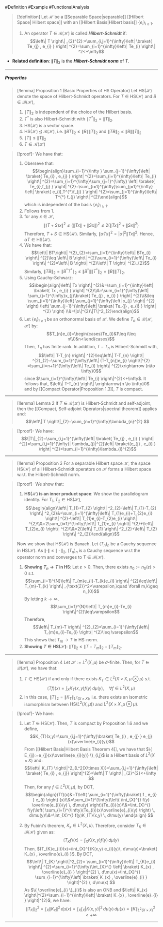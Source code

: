 #Definition #Example #FunctionalAnalysis 

> [!definition]
> Let $\mathcal{H}$ be a [[Separable Space|separable]] [[Hilbert Space| Hilbert space]] with an [[Hilbert Basis|Hilbert basis]] $\{ e_{i}\}_{i\geq 1}$. 
> 1. An operator $T\in \mathcal{B}(\mathcal{H})$ is called ***Hilbert-Schmidt*** if: $$\left\| T \right\| _{2}^{2}:=\sum_{i,j=1}^{\infty}\left| \braket{ Te_{j} , e_{i} }  \right| ^{2}=\sum_{i=1}^{\infty}\left\| Te_{i} \right\| ^2<+\infty$$

 - **Related definition**: $\left\| T \right\|_{2}$ is the ***Hilbert-Schmidt norm*** of $T$.

---
##### Properties
> [!lemma] Proposition 1 (Basic Properties of HS Operator)
> Let $\text{HS}(\mathcal{H})$ denote the space of Hilbert-Schmidt operators. For $T\in \text{HS}(\mathcal{H})$ and $B\in \mathcal{B}(\mathcal{H})$, 
> 1. $\left\| T \right\|_{2}$ is independent of the choice of the Hilbert basis.
> 2. $T^{*}$ is also Hilbert-Schmidt with $\left\| T^{*} \right\|_{2}=\left\| T \right\|_{2}$.
> 3. $\text{HS}(\mathcal{H})$ is a vector space.
> 4. $\text{HS}(\mathcal{H})\unlhd \mathcal{B}(\mathcal{H})$, i.e. $\left\| BT \right\|_{2}\leq \left\| B \right\|\left\| T \right\|_{2}$ and $\left\| TB \right\|_{2}\leq \left\| B \right\|\left\| T \right\|_{2}$
> 5. $\left\| T \right\|\leq \left\| T \right\|_{2}$
> 6. $T\in \mathcal{K}(\mathcal{H})$
> 

> [!proof]-
> We have that:
> 1. Oberseve that:$$\begin{align}\sum_{i=1}^{\infty } \sum_{j=1}^{\infty}\left| \braket{ Te_{i} , e_{j} }  \right| ^{2}=\sum_{i=1}^{\infty}\left\| Te_{i} \right\| ^{2}=\sum_{i=1}^{\infty}\sum_{j=1}^{\infty} \left| \braket{ Te_{i},f_{j} }  \right| ^{2}=\sum_{i=1}^{\infty}\sum_{j=1}^{\infty} \left| \braket{ e_{i},T^{*}f_{j} }  \right| ^{2}=\sum_{j=1}^{\infty}\left\| T^{*} f_{j} \right\| ^{2}\end{align}$$which is independent of the basis $\{ e_{i} \}_{i\geq 1}$.
> 2. Follows from 1.
> 3. for any $x \in \mathcal{H}$, $$\left\| (T+S)x \right\|^2\leq(\left\| Tx \right\| +\left\| Sx \right\| )^{2}\leq 2(\left\| Tx \right\| ^{2}+\left\| Sx \right\| ^{2}) $$Therefore, $T+S\in \text{HS}(\mathcal{H})$. Similarly, $\left\| \alpha Tx \right\|^{2}=\left| \alpha \right|^{2}\left\| Tx \right\|^{2}$. Hence, $\alpha T\in \text{HS}(\mathcal{H})$.
> 4. We have that: $$\left\| BT\right\| ^{2}_{2}=\sum_{i=1}^{\infty}\left\| BTe_{i} \right\| ^{2}\leq \left\| B \right\| ^{2}\sum_{i=1}^{\infty}\left\| Te_{i} \right\| ^{2}=\left\| B \right\| ^{2}\left\| T \right\| ^{2}_{2}$$Similarly, $\left\| TB \right\|_{2}=\left\| B^{*}T^{*} \right\|_{2}\leq \left\| B^{*} \right\|\left\| T^{*} \right\|_{2}= \left\| B\right\|\left\| T \right\|_{2}$.
> 5. Using Cauchy-Schwarz: $$\begin{align}\left\| Tx \right\| ^{2}&=\sum_{i=1}^{\infty}\left| \braket{ Tx , e_{i} }  \right| ^{2}\\&=\sum_{i=1}^{\infty}\left| \sum_{j=1}^{\infty}x_{j}\braket{ Te_{j} , e_{i} }  \right| ^{2}\\&\leq \sum_{i=1}^{\infty}\left( \sum_{j=1}^{\infty}\left| x_{j} \right| ^{2} \right) \left( \sum_{j=1}^{\infty}\left| \braket{ Te_{j} , e_{i} }  \right| ^{2} \right) \\&=\|x\|^{2}\|T\|^2_{2}\end{align}$$
> 6. Let $\{ e_{i} \}_{i\geq 1}$ be an orthonormal basis of $\mathcal{H}$. We define $T_{n}\in \mathcal{B}(\mathcal{H} ,\mathcal{H})$ by: 
> $$T_{n}e_{i}=\begin{cases}Te_{i}&1\leq i\leq n\\0&n<i\end{cases}$$ Then, $T_{n}$ has finite rank. In addition, $T-T_{n}$ is Hilbert-Schmidt with, $$\left\| T-T_{n} \right\| ^{2}\leq\left\| T-T_{n} \right\| ^{2}_{2}=\sum_{i=1}^{\infty}\left\| (T-T_{n})e_{i} \right\|^{2} =\sum_{i=n+1}^{\infty}\left\| Te_{i} \right\| ^{2}\xrightarrow {n\to \infty}0$$since $\sum_{i=1}^{\infty}\left\| Te_{i} \right\|^{2}<+\infty$. It follows that, $\left\| T-T_{n} \right\| \xrightarrow{n \to \infty}0$ and by [[Compact Operator|Proposition 1.3]], $T$ is compact.

---
> [!lemma] Lemma 2
> If $T\in \mathcal{B}(\mathcal{H})$ is Hilbert-Schmidt and self-adjoint, then the [[Compact, Self-adjoint Operators|spectral theorem]] applies and: $$\left\| T \right\|_{2}=\sum_{n=1}^{\infty}\lambda_{n}^{2} $$

> [!proof]-
> We have: $$\|T\|_{2}=\sum_{i,j=1}^{\infty}\left| \braket{ Te_{j} , e_{i} }  \right| ^{2}=\sum_{i,j=1}^{\infty}| \lambda_{j}|^{2}\left| \braket{e_{j} , e_{i} }  \right| ^{2}=\sum_{i=1}^{\infty}\lambda_{i}^{2}$$
---
> [!lemma] Proposition 3
> For a separable Hilbert space $\mathcal{H}$, the space $\text{HS}(\mathcal{H})$ of all Hilbert-Schmidt operators  on $\mathcal{H}$ forms a Hilbert space w.r.t. the Hilbert-Schmidt norm.

> [!proof]-
> We show that:
> 1. **$\text{HS}(\mathcal{H})$ is an inner product space**: We show the parallelogram identity. For $T_{1},T_{2}\in \text{HS}(\mathcal{H})$, $$\begin{align}\left\| T_{1}+T_{2} \right\| ^2_{2}-\left\| T_{1}-T_{2} \right\| ^2_{2}&=\sum_{i=1}^{\infty}\left\| T_{1}e_{i}+T_{2}e_{i} \right\| ^{2}-\left\| T_{1}e_{i}-T_{2}e_{i} \right\| ^{2}\\&=2\sum_{i=1}^{\infty}\left\| T_{1}e_{i} \right\| ^{2}+\left\| T_{2}e_{i} \right\| ^{2}\\&=2(\left\| T_{1} \right\| ^2_{2}+\left\| T_{2} \right\| ^2_{2})\end{align}$$
> 
> Now we show that $\text{HS}(\mathcal{H})$ is Banach. Let $(T_{n})_{n}$ be a Cauchy sequence in $\text{HS}(\mathcal{H})$. As $\|\cdot\|\leq\|\cdot\|_{2}$, $(T_{n})_{n}$ is a Cauchy sequence w.r.t the operator norm and converges to $T\in \mathcal{B}(\mathcal{H})$. 
> 1. **Showing $T_{n}\to T$ in HS**: Let $\varepsilon>0$. Then, there exists $n_{0}:=n_{0}(\varepsilon)>0$ s.t. $$\sum_{i=1}^{N}\left\| T_{m}e_{i}-T_{k}e_{i} \right\| ^{2}\leq\left\| T_{m}-T_{k} \right\| _{\text{2}}^2<\varepsilon,\quad \forall m,k\geq n_{0}$$By letting $k\to \infty$, $$\sum_{i=1}^{N}\left\| T_{m}e_{i}-Te_{i} \right\|^{2}\leq\varepsilon$$Therefore, $$\left\| T_{m}-T \right\| ^{2}_{2}=\sum_{i=1}^{\infty}\left\| T_{m}e_{i}-Te_{i} \right\| ^{2}\leq \varepsilon$$This shows that $T_{m}\to T$ in HS-norm.
> 1. **Showing $T\in \text{HS}(\mathcal{H})$**: $\left\| T \right\|_{2}\leq \left\| T-T_{m} \right\|_{2}+\left\| T_{m} \right\|_{2}$.
> 	
---
> [!lemma] Proposition 4
> Let $\mathcal{H}:=L^2(X,\mu)$ be $\sigma$-finite. Then, for $T\in \mathcal{B}(\mathcal{H})$, we have that:
> 1. $T\in \text{HS}(\mathcal{H})$ if and only if there exists $K_{T}\in L^2(X\times X,\mu \otimes \mu)$ s.t. $$(Tf)(x)=\int_{X}^{} K_{T}(x,y)f(y) \, d\mu(y) ,\quad \forall f\in L^2(X,\mu)$$
> 2. In this case, $\left\| T \right\|_{2}=\left\| K_{T} \right\|_{L^2(X\times X)}$, i.e. there exists an isometric isomorphism between $\text{HS}(L^2(X,\mu))$ and $L^2(X\times X,\mu \otimes \mu)$.

> [!proof]-
> We have: 
> 1. Let $T\in \text{HS}(\mathcal{H})$. Then, $T$ is compact by Proposition 1.6 and we define, $$K_{T}(x,y)=\sum_{i,j=1}^{\infty}\braket{ Te_{i} , e_{j} } e_{j}(x)\overline{e_{i}(y)}$$From [[Hilbert Basis|Hilbert Basis Theorem 4]], we have that $\{ E_{ij}:=e_{j}(x)\overline{e_{i}(y)} \}_{i,j}$ is a Hilbert basis of $L^2(X\times X)$ and: $$\left\| K_{T} \right\|^2_{L^2(X\times X)}=\sum_{i,j=1}^{\infty}\left| \braket{ Te_{i} ,  e_{j}}  \right|^{2}=\left\| T \right\| _{2}^{2}<+\infty  $$
>    Then, for any $f\in L^2(X,\mu)$, by DCT, $$\begin{align}(Tf)(x)&=T\left( \sum_{i=1}^{\infty}\braket{ f , e_{i} } e_{i} \right) (x)\\&=\sum_{i=1}^{\infty}\left( \int_{X}^{} f(y) \overline{e_{i}}(y) \, d\mu(y) \right)(Te_{i})(x)\\&=\int_{X}^{} f(y)\left( \sum_{i=1}^{\infty}(Te_{i})(x)\overline{e}_{i}(y) \right) \, d\mu(y)\\&=\int_{X}^{} f(y)K_{T}(x,y) \, d\mu(y) \end{align} $$
> 
> 1. By Fubini's theorem, $K_{x}\in L^2(X,\mu)$. Therefore, consider $T_{K}\in \mathcal{B}(\mathcal{H})$ given as:$$ (T_{K}f)(x)=\int_{X}^{} K(x,y)f(y) \, d\mu(y) $$Then, $(T_{K}e_{i})(x)=\int_{X}^{}K(x,y) e_{i}(y)\, d\mu(y)=\braket{ K_{x} , \overline{e}_{i} }$. By DCT, $$\left\| T_{K} \right\|^2_{2}= \sum_{i=1}^{\infty}\left\| T_{K}e_{i} \right\| ^{2}=\sum_{i=1}^{\infty}\int_{X}^{} \left| \braket{ K_{x} , \overline{e}_{i} }  \right|^{2}  \, d\mu(x)=\int_{X}^{} \sum_{i=1}^{\infty}\left| \braket{ K_{x} , \overline{e}_{i} }  \right|^{2}  \, d\mu(x)  $$As $\{ \overline{e}_{i} \}_{i}$ is also an ONB and $\left\| K_{x} \right\|^{2}=\sum_{i=1}^{\infty}\left| \braket{ K_{x} , \overline{e}_{i} } \right|^{2}$, we have: $$\left\| T_{K} \right\| _{2}^2=\int_{X}^{} \left\| K_{x} \right\| ^{2} \, d\mu(x) =\int_{X}^{} \int_{X}^{} \left| K(x,y) \right|^{2}  \, d\mu(y)  \, d\mu(x)=\left\| K \right\| ^2 _{L^2(X\times X)}<+\infty$$

---